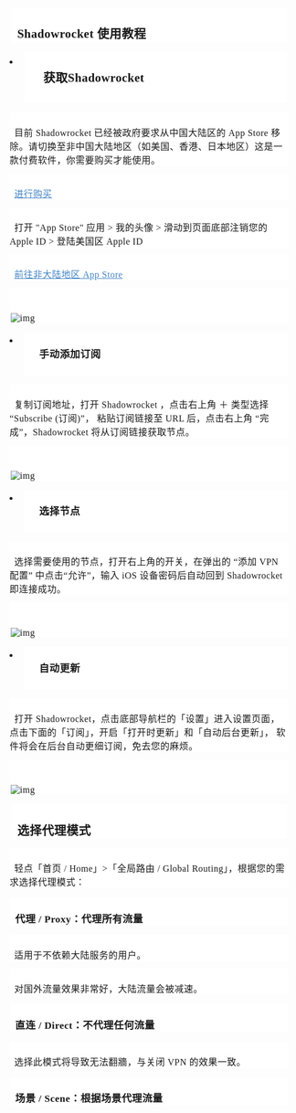 <h3 cid="n2" mdtype="heading" class="md-end-block md-heading" style="white-space: pre-wrap; break-after: avoid-page; break-inside: avoid; orphans: 4; font-size: 1.5em; margin: 1rem 0.5em; position: relative; font-weight: bold; line-height: 1.43; cursor: text; caret-color: rgb(51, 51, 51); font-family: &quot;Open Sans&quot;, &quot;Clear Sans&quot;, &quot;Helvetica Neue&quot;, Helvetica, Arial, &quot;Segoe UI Emoji&quot;, sans-serif; text-align: start; background-color: rgb(255, 255, 255);" data-mpa-powered-by="yiban.io">
  <span style="letter-spacing: 0.5px; font-family: Optima-Regular, PingFangTC-light;">Shadowrocket 使用教程</span>
</h3>
<ul class=" list-paddingleft-1" style="list-style-type: disc;">
  <li>
    <h3 cid="n3" mdtype="heading" class="md-end-block md-heading" style="white-space: pre-wrap; break-after: avoid-page; break-inside: avoid; orphans: 4; font-size: 1.5em; margin: 1rem 0.5em; position: relative; font-weight: bold; line-height: 1.43; cursor: text; caret-color: rgb(51, 51, 51); font-family: &quot;Open Sans&quot;, &quot;Clear Sans&quot;, &quot;Helvetica Neue&quot;, Helvetica, Arial, &quot;Segoe UI Emoji&quot;, sans-serif; text-align: start; background-color: rgb(255, 255, 255);">
      <span style="letter-spacing: 0.5px; font-family: Optima-Regular, PingFangTC-light;">获取Shadowrocket</span>
    </h3>
  </li>
</ul>
<p cid="n4" mdtype="paragraph" class="md-end-block md-p" style="line-height: inherit; orphans: 4; margin: 0.8em 0.5em; white-space: pre-wrap; position: relative; caret-color: rgb(51, 51, 51); font-family: &quot;Open Sans&quot;, &quot;Clear Sans&quot;, &quot;Helvetica Neue&quot;, Helvetica, Arial, &quot;Segoe UI Emoji&quot;, sans-serif; font-size: 16px; text-align: start; background-color: rgb(255, 255, 255);">
  <span style="letter-spacing: 0.5px; font-family: Optima-Regular, PingFangTC-light;">目前 Shadowrocket 已经被政府要求从中国大陆区的 App Store 移除。请切换至非中国大陆地区（如美国、香港、日本地区）这是一款付费软件，你需要购买才能使用。</span>
</p>
<p cid="n5" mdtype="paragraph" class="md-end-block md-p" style="line-height: inherit; orphans: 4; margin: 0.8em 0.5em; white-space: pre-wrap; position: relative; caret-color: rgb(51, 51, 51); font-family: &quot;Open Sans&quot;, &quot;Clear Sans&quot;, &quot;Helvetica Neue&quot;, Helvetica, Arial, &quot;Segoe UI Emoji&quot;, sans-serif; font-size: 16px; text-align: start; background-color: rgb(255, 255, 255);">
  <span style="letter-spacing: 0.5px; font-family: Optima-Regular, PingFangTC-light;"><a href="https://zhanghaomao.net/" style="cursor: pointer; color: rgb(65, 131, 196); -webkit-user-drag: none;" _href="https://zhanghaomao.net/">进行购买</a></span>
</p>
<p cid="n6" mdtype="paragraph" class="md-end-block md-p" style="line-height: inherit; orphans: 4; margin: 0.8em 0.5em; white-space: pre-wrap; position: relative; caret-color: rgb(51, 51, 51); font-family: &quot;Open Sans&quot;, &quot;Clear Sans&quot;, &quot;Helvetica Neue&quot;, Helvetica, Arial, &quot;Segoe UI Emoji&quot;, sans-serif; font-size: 16px; text-align: start; background-color: rgb(255, 255, 255);">
  <span style="letter-spacing: 0.5px; font-family: Optima-Regular, PingFangTC-light;">打开 "App Store" 应用 &gt; 我的头像 &gt; 滑动到页面底部注销您的 Apple ID &gt; 登陆美国区 Apple ID</span>
</p>
<p cid="n7" mdtype="paragraph" class="md-end-block md-p" style="line-height: inherit; orphans: 4; margin: 0.8em 0.5em; white-space: pre-wrap; position: relative; caret-color: rgb(51, 51, 51); font-family: &quot;Open Sans&quot;, &quot;Clear Sans&quot;, &quot;Helvetica Neue&quot;, Helvetica, Arial, &quot;Segoe UI Emoji&quot;, sans-serif; font-size: 16px; text-align: start; background-color: rgb(255, 255, 255);">
  <span style="letter-spacing: 0.5px; font-family: Optima-Regular, PingFangTC-light;"><a href="https://apps.apple.com/us/app/shadowrocket/id932747118" style="cursor: pointer; color: rgb(65, 131, 196); -webkit-user-drag: none;" _href="https://apps.apple.com/us/app/shadowrocket/id932747118">前往非大陆地区 App Store</a></span>
</p>
<p cid="n8" mdtype="paragraph" class="md-end-block md-p" style="line-height: inherit; orphans: 4; margin: 0.8em 0.5em; white-space: pre-wrap; position: relative; caret-color: rgb(51, 51, 51); font-family: &quot;Open Sans&quot;, &quot;Clear Sans&quot;, &quot;Helvetica Neue&quot;, Helvetica, Arial, &quot;Segoe UI Emoji&quot;, sans-serif; font-size: 16px; text-align: start; background-color: rgb(255, 255, 255);">
  <span style="min-width: 10px; min-height: 10px; position: relative; word-break: break-all; vertical-align: top; display: inline-block; width: 800px; letter-spacing: 0.5px; font-family: Optima-Regular, PingFangTC-light;"><img alt="img" src="https://mmbiz.qlogo.cn/mmbiz_jpg/7TUWdKU21swtSuFgfHaL1fhKrTfGMPLUkTJX2vMkerfYsWBYzsyTtKnY17QDz8VhicsmImlyWZezZ4OnaibvMibLw/0?wx_fmt=jpeg" style="box-sizing: border-box; border-width: 0px 4px 0px 2px; border-right-style: solid; border-left-style: solid; border-right-color: transparent; border-left-color: transparent; vertical-align: middle; image-orientation: from-image; cursor: default; display: block; margin: auto;" class="rich_pages wxw-img" data-ratio="0.75" data-w="1000" data-imgqrcoded="1"></span>
</p>
<ul class=" list-paddingleft-1" style="list-style-type: disc;">
  <li>
    <h4 cid="n9" mdtype="heading" class="md-end-block md-heading" style="white-space: pre-wrap; break-after: avoid-page; break-inside: avoid; orphans: 4; font-size: 1.25em; margin: 1rem 0.5em; position: relative; font-weight: bold; line-height: 1.4; cursor: text; caret-color: rgb(51, 51, 51); font-family: &quot;Open Sans&quot;, &quot;Clear Sans&quot;, &quot;Helvetica Neue&quot;, Helvetica, Arial, &quot;Segoe UI Emoji&quot;, sans-serif; text-align: start; background-color: rgb(255, 255, 255);">
      <span style="letter-spacing: 0.5px; font-family: Optima-Regular, PingFangTC-light;">手动添加订阅</span>
    </h4>
  </li>
</ul>
<p cid="n10" mdtype="paragraph" class="md-end-block md-p" style="line-height: inherit; orphans: 4; margin: 0.8em 0.5em; white-space: pre-wrap; position: relative; caret-color: rgb(51, 51, 51); font-family: &quot;Open Sans&quot;, &quot;Clear Sans&quot;, &quot;Helvetica Neue&quot;, Helvetica, Arial, &quot;Segoe UI Emoji&quot;, sans-serif; font-size: 16px; text-align: start; background-color: rgb(255, 255, 255);">
  <span style="letter-spacing: 0.5px; font-family: Optima-Regular, PingFangTC-light;">复制订阅地址，打开 Shadowrocket ，点击右上角 ＋ 类型选择 “Subscribe (订阅)”， 粘贴订阅链接至 URL 后，点击右上角 “完成”，Shadowrocket 将从订阅链接获取节点。</span>
</p>
<p cid="n11" mdtype="paragraph" class="md-end-block md-p" style="line-height: inherit; orphans: 4; margin: 0.8em 0.5em; white-space: pre-wrap; position: relative; caret-color: rgb(51, 51, 51); font-family: &quot;Open Sans&quot;, &quot;Clear Sans&quot;, &quot;Helvetica Neue&quot;, Helvetica, Arial, &quot;Segoe UI Emoji&quot;, sans-serif; font-size: 16px; text-align: start; background-color: rgb(255, 255, 255);">
  <span style="min-width: 10px; min-height: 10px; position: relative; word-break: break-all; vertical-align: top; display: inline-block; width: 800px; letter-spacing: 0.5px; font-family: Optima-Regular, PingFangTC-light;"><img alt="img" src="https://mmbiz.qlogo.cn/mmbiz_jpg/7TUWdKU21swtSuFgfHaL1fhKrTfGMPLUdhepLvaiaFOR8vv0b70afgLcRjsyrN7Xlxy5YX91nibIOmkPpBc8fic3g/0?wx_fmt=jpeg" style="box-sizing: border-box; border-width: 0px 4px 0px 2px; border-right-style: solid; border-left-style: solid; border-right-color: transparent; border-left-color: transparent; vertical-align: middle; image-orientation: from-image; cursor: default; display: block; margin: auto;" class="rich_pages wxw-img" data-ratio="0.6302521008403361" data-w="476" data-imgqrcoded="1"></span>
</p>
<ul class=" list-paddingleft-1" style="list-style-type: disc;">
  <li>
    <h4 cid="n12" mdtype="heading" class="md-end-block md-heading" style="white-space: pre-wrap; break-after: avoid-page; break-inside: avoid; orphans: 4; font-size: 1.25em; margin: 1rem 0.5em; position: relative; font-weight: bold; line-height: 1.4; cursor: text; caret-color: rgb(51, 51, 51); font-family: &quot;Open Sans&quot;, &quot;Clear Sans&quot;, &quot;Helvetica Neue&quot;, Helvetica, Arial, &quot;Segoe UI Emoji&quot;, sans-serif; text-align: start; background-color: rgb(255, 255, 255);">
      <span style="letter-spacing: 0.5px; font-family: Optima-Regular, PingFangTC-light;">选择节点</span>
    </h4>
  </li>
</ul>
<p cid="n13" mdtype="paragraph" class="md-end-block md-p" style="line-height: inherit; orphans: 4; margin: 0.8em 0.5em; white-space: pre-wrap; position: relative; caret-color: rgb(51, 51, 51); font-family: &quot;Open Sans&quot;, &quot;Clear Sans&quot;, &quot;Helvetica Neue&quot;, Helvetica, Arial, &quot;Segoe UI Emoji&quot;, sans-serif; font-size: 16px; text-align: start; background-color: rgb(255, 255, 255);">
  <span style="letter-spacing: 0.5px; font-family: Optima-Regular, PingFangTC-light;">选择需要使用的节点，打开右上角的开关，在弹出的 “添加 VPN 配置” 中点击“允许”，输入 iOS 设备密码后自动回到 Shadowrocket 即连接成功。</span>
</p>
<p cid="n14" mdtype="paragraph" class="md-end-block md-p" style="line-height: inherit; orphans: 4; margin: 0.8em 0.5em; white-space: pre-wrap; position: relative; caret-color: rgb(51, 51, 51); font-family: &quot;Open Sans&quot;, &quot;Clear Sans&quot;, &quot;Helvetica Neue&quot;, Helvetica, Arial, &quot;Segoe UI Emoji&quot;, sans-serif; font-size: 16px; text-align: start; background-color: rgb(255, 255, 255);">
  <span style="min-width: 10px; min-height: 10px; position: relative; word-break: break-all; vertical-align: top; display: inline-block; width: 800px; letter-spacing: 0.5px; font-family: Optima-Regular, PingFangTC-light;"><img alt="img" src="https://mmbiz.qlogo.cn/mmbiz_png/7TUWdKU21swtSuFgfHaL1fhKrTfGMPLUBugLaW912LFquzUXWficcib2NDsa0mNo4iaggqUUv9oANpH9RXNib9Yia7w/0?wx_fmt=png" style="box-sizing: border-box; border-width: 0px 4px 0px 2px; border-right-style: solid; border-left-style: solid; border-right-color: transparent; border-left-color: transparent; vertical-align: middle; image-orientation: from-image; cursor: default; display: block; margin: auto;" class="rich_pages wxw-img" data-ratio="0.4620355411954766" data-w="1238" data-imgqrcoded="1"></span>
</p>
<ul class=" list-paddingleft-1" style="list-style-type: disc;">
  <li>
    <h4 cid="n15" mdtype="heading" class="md-end-block md-heading" style="white-space: pre-wrap; break-after: avoid-page; break-inside: avoid; orphans: 4; font-size: 1.25em; margin: 1rem 0.5em; position: relative; font-weight: bold; line-height: 1.4; cursor: text; caret-color: rgb(51, 51, 51); font-family: &quot;Open Sans&quot;, &quot;Clear Sans&quot;, &quot;Helvetica Neue&quot;, Helvetica, Arial, &quot;Segoe UI Emoji&quot;, sans-serif; text-align: start; background-color: rgb(255, 255, 255);">
      <span style="letter-spacing: 0.5px; font-family: Optima-Regular, PingFangTC-light;">​自动更新</span>
    </h4>
  </li>
</ul>
<p cid="n16" mdtype="paragraph" class="md-end-block md-p" style="line-height: inherit; orphans: 4; margin: 0.8em 0.5em; white-space: pre-wrap; position: relative; caret-color: rgb(51, 51, 51); font-family: &quot;Open Sans&quot;, &quot;Clear Sans&quot;, &quot;Helvetica Neue&quot;, Helvetica, Arial, &quot;Segoe UI Emoji&quot;, sans-serif; font-size: 16px; text-align: start; background-color: rgb(255, 255, 255);">
  <span style="letter-spacing: 0.5px; font-family: Optima-Regular, PingFangTC-light;">打开 Shadowrocket，点击底部导航栏的「设置」进入设置页面，点击下面的「订阅」，开启「打开时更新」和「自动后台更新」， 软件将会在后台自动更细订阅，免去您的麻烦。</span>
</p>
<p cid="n17" mdtype="paragraph" class="md-end-block md-p" style="line-height: inherit; orphans: 4; margin: 0.8em 0.5em; white-space: pre-wrap; position: relative; caret-color: rgb(51, 51, 51); font-family: &quot;Open Sans&quot;, &quot;Clear Sans&quot;, &quot;Helvetica Neue&quot;, Helvetica, Arial, &quot;Segoe UI Emoji&quot;, sans-serif; font-size: 16px; text-align: start; background-color: rgb(255, 255, 255);">
  <span style="min-width: 10px; min-height: 10px; position: relative; word-break: break-all; vertical-align: top; display: inline-block; width: 800px; letter-spacing: 0.5px; font-family: Optima-Regular, PingFangTC-light;"><img alt="img" src="https://mmbiz.qlogo.cn/mmbiz_png/7TUWdKU21swtSuFgfHaL1fhKrTfGMPLUT0Xf7qlBwh8uYsibWUEVRKTmGqRme4LqyOt2KIM5TKTzsqcQLWSrlBw/0?wx_fmt=png" style="box-sizing: border-box; border-width: 0px 4px 0px 2px; border-right-style: solid; border-left-style: solid; border-right-color: transparent; border-left-color: transparent; vertical-align: middle; image-orientation: from-image; cursor: default; display: block; margin: auto;" class="rich_pages wxw-img" data-ratio="1" data-w="426" data-imgqrcoded="1"></span>
</p>
<h3 cid="n18" mdtype="heading" class="md-end-block md-heading" style="white-space: pre-wrap; break-after: avoid-page; break-inside: avoid; orphans: 4; font-size: 1.5em; margin: 1rem 0.5em; position: relative; font-weight: bold; line-height: 1.43; cursor: text; caret-color: rgb(51, 51, 51); font-family: &quot;Open Sans&quot;, &quot;Clear Sans&quot;, &quot;Helvetica Neue&quot;, Helvetica, Arial, &quot;Segoe UI Emoji&quot;, sans-serif; text-align: start; background-color: rgb(255, 255, 255);">
  <span style="letter-spacing: 0.5px; font-family: Optima-Regular, PingFangTC-light;">选择代理模式</span>
</h3>
<p cid="n19" mdtype="paragraph" class="md-end-block md-p" style="line-height: inherit; orphans: 4; margin: 0.8em 0.5em; white-space: pre-wrap; position: relative; caret-color: rgb(51, 51, 51); font-family: &quot;Open Sans&quot;, &quot;Clear Sans&quot;, &quot;Helvetica Neue&quot;, Helvetica, Arial, &quot;Segoe UI Emoji&quot;, sans-serif; font-size: 16px; text-align: start; background-color: rgb(255, 255, 255);">
  <span style="letter-spacing: 0.5px; font-family: Optima-Regular, PingFangTC-light;">轻点「首页 / Home」&gt;「全局路由 / Global Routing」，根据您的需求选择代理模式：</span>
</p>
<h4 cid="n20" mdtype="heading" class="md-end-block md-heading" style="white-space: pre-wrap; break-after: avoid-page; break-inside: avoid; orphans: 4; font-size: 1.25em; margin: 1rem 0.5em; position: relative; font-weight: bold; line-height: 1.4; cursor: text; caret-color: rgb(51, 51, 51); font-family: &quot;Open Sans&quot;, &quot;Clear Sans&quot;, &quot;Helvetica Neue&quot;, Helvetica, Arial, &quot;Segoe UI Emoji&quot;, sans-serif; text-align: start; background-color: rgb(255, 255, 255);">
  <span style="letter-spacing: 0.5px; font-family: Optima-Regular, PingFangTC-light;">代理 / Proxy：代理所有流量</span>
</h4>
<p cid="n21" mdtype="paragraph" class="md-end-block md-p" style="line-height: inherit; orphans: 4; margin: 0.8em 0.5em; white-space: pre-wrap; position: relative; caret-color: rgb(51, 51, 51); font-family: &quot;Open Sans&quot;, &quot;Clear Sans&quot;, &quot;Helvetica Neue&quot;, Helvetica, Arial, &quot;Segoe UI Emoji&quot;, sans-serif; font-size: 16px; text-align: start; background-color: rgb(255, 255, 255);">
  <span style="letter-spacing: 0.5px; font-family: Optima-Regular, PingFangTC-light;">适用于不依赖大陆服务的用户。</span>
</p>
<p cid="n22" mdtype="paragraph" class="md-end-block md-p" style="line-height: inherit; orphans: 4; margin: 0.8em 0.5em; white-space: pre-wrap; position: relative; caret-color: rgb(51, 51, 51); font-family: &quot;Open Sans&quot;, &quot;Clear Sans&quot;, &quot;Helvetica Neue&quot;, Helvetica, Arial, &quot;Segoe UI Emoji&quot;, sans-serif; font-size: 16px; text-align: start; background-color: rgb(255, 255, 255);">
  <span style="letter-spacing: 0.5px; font-family: Optima-Regular, PingFangTC-light;">对国外流量效果非常好，大陆流量会被减速。</span>
</p>
<h4 cid="n23" mdtype="heading" class="md-end-block md-heading" style="white-space: pre-wrap; break-after: avoid-page; break-inside: avoid; orphans: 4; font-size: 1.25em; margin: 1rem 0.5em; position: relative; font-weight: bold; line-height: 1.4; cursor: text; caret-color: rgb(51, 51, 51); font-family: &quot;Open Sans&quot;, &quot;Clear Sans&quot;, &quot;Helvetica Neue&quot;, Helvetica, Arial, &quot;Segoe UI Emoji&quot;, sans-serif; text-align: start; background-color: rgb(255, 255, 255);">
  <span style="letter-spacing: 0.5px; font-family: Optima-Regular, PingFangTC-light;">直连 / Direct：不代理任何流量</span>
</h4>
<p cid="n24" mdtype="paragraph" class="md-end-block md-p" style="line-height: inherit; orphans: 4; margin: 0.8em 0.5em; white-space: pre-wrap; position: relative; caret-color: rgb(51, 51, 51); font-family: &quot;Open Sans&quot;, &quot;Clear Sans&quot;, &quot;Helvetica Neue&quot;, Helvetica, Arial, &quot;Segoe UI Emoji&quot;, sans-serif; font-size: 16px; text-align: start; background-color: rgb(255, 255, 255);">
  <span style="letter-spacing: 0.5px; font-family: Optima-Regular, PingFangTC-light;">选择此模式将导致无法翻牆，与关闭 VPN 的效果一致。</span>
</p>
<h4 cid="n25" mdtype="heading" class="md-end-block md-heading" style="white-space: pre-wrap; break-after: avoid-page; break-inside: avoid; orphans: 4; font-size: 1.25em; margin: 1rem 0.5em; position: relative; font-weight: bold; line-height: 1.4; cursor: text; caret-color: rgb(51, 51, 51); font-family: &quot;Open Sans&quot;, &quot;Clear Sans&quot;, &quot;Helvetica Neue&quot;, Helvetica, Arial, &quot;Segoe UI Emoji&quot;, sans-serif; text-align: start; background-color: rgb(255, 255, 255);">
  <span style="letter-spacing: 0.5px; font-family: Optima-Regular, PingFangTC-light;">场景 / Scene：根据场景代理流量</span>
</h4>
<p style="margin-left: 0.5em; margin-right: 0.5em;">
  <br>
</p>
